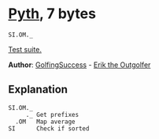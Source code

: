 # [Pyth](https://github.com/isaacg1/pyth), 7 bytes

    SI.OM._

[Test suite.](http://pyth.herokuapp.com/?code=SI.OM._&test_suite=1&test_suite_input=%5B%5D%0A%5B3%5D%0A%5B2%2C+12%5D%0A%5B1%2C+4%2C+3%2C+8%2C+6%5D%0A%5B1%2C+2%2C+3%2C+4%2C+5%5D%0A%5B6%2C+6%2C+6%2C+6%2C+6%5D%0A%5B3%2C+2%5D%0A%5B4%2C+5%2C+6%2C+4%5D%0A%5B4%2C+2%2C+1%2C+5%2C+7%5D%0A%5B45%2C+45%2C+46%2C+43%5D%0A%5B32%2C+9%2C+15%2C+19%2C+10%5D&debug=0)

**Author**: [GolfingSuccess](https://github.com/GolfingSuccess) - [Erik the Outgolfer](https://chat.stackexchange.com/users/80316/erik-the-outgolfer)

## Explanation

    SI.OM._
         ._ Get prefixes
      .OM   Map average
    SI      Check if sorted
